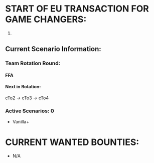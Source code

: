 # START OF EU TRANSACTION FOR GAME CHANGERS:

1) 

## Current Scenario Information:

### Team Rotation Round:

#### FFA 

#### Next in Rotation:

cTo2 -> cTo3 -> cTo4

### Active Scenarios: 0

- Vanilla+

# CURRENT WANTED BOUNTIES:
- N/A
